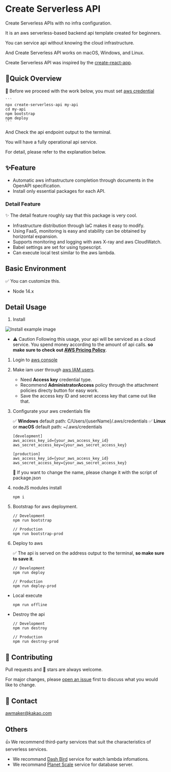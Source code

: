 # Create Serverless API

Create Serverless APIs with no infra configuration.

It is an aws serverless-based backend api template created for beginners.

You can service api without knowing the cloud infrastructure.

And Create Serverless API works on macOS, Windows, and Linux.

Create Serverless API was inspired by the [create-react-app](https://github.com/facebook/create-react-app).

## 🚀Quick Overview

📌 Before we proceed with the work below, you must set [aws credential](#detail-usage)

    ```
    npx create-serverless-api my-api
    cd my-api
    npm bootstrap
    npm deploy
    ```

And Check the api endpoint output to the terminal.

You will have a fully operational api service.

For detail, please refer to the explanation below.

## ✨Feature

-   Automatic aws infrastructure completion through documents in the OpenAPI specification.
-   Install only essential packages for each API.

### Detail Feature

✨ The detail feature roughly say that this package is very cool.

-   Infrastructure distribution through IaC makes it easy to modify.
-   Using FaaS, monitoring is easy and stability can be obtained by horizontal expansion.
-   Supports monitoring and logging with aws X-ray and aws CloudWatch.
-   Babel settings are set for using typescript.
-   Can execute local test similar to the aws lambda.

## Basic Environment

✅ You can customize this.

-   Node 14.x

## Detail Usage

1. Install

![Install example image](http://create-serverless-api.s3-website.ap-northeast-2.amazonaws.com/cli_initialize.png)

-   ⚠ Caution
    Following this usage, your api will be serviced as a cloud service.
    You spend money according to the amount of api calls.
    **so make sure to check out [AWS Pricing Policy](https://aws.amazon.com/pricing)**.

1.  Login to [aws console](https://signin.aws.amazon.com/console)

2.  Make iam user through [aws IAM users](https://console.aws.amazon.com/iamv2/home#/users).

    -   Need **Access key** credential type.
    -   Recommend **AdministratorAccess** policy through the attachment policies directy button for easy work.
    -   Save the access key ID and secret access key that came out like that.

3.  Configurate your aws credentials file

    ✅ **Windows** default path: C/Users/{userName}/.aws/credentials
    ✅ **Linux** or **macOS** default path: ~/.aws/credentials

    ```text
    [development]
    aws_access_key_id={your_aws_access_key_id}
    aws_secret_access_key={your_aws_secret_access_key}

    [production]
    aws_access_key_id={your_aws_access_key_id}
    aws_secret_access_key={your_aws_secret_access_key}
    ```

    📌 If you want to change the name, please change it with the script of package.json

4.  nodeJS modules install

    ```
    npm i
    ```

5.  Bootstrap for aws deployment.

    ```
    // Development
    npm run bootstrap

    // Production
    npm run bootstrap-prod
    ```

6.  Deploy to aws

    ✅ The api is served on the address output to the terminal, **so make sure to save it**.

    ```
    // Development
    npm run deploy

    // Production
    npm run deploy-prod
    ```

-   Local execute

    ```
    npm run offline
    ```

-   Destroy the api

    ```
    // Development
    npm run destroy

    // Production
    npm run destroy-prod
    ```

## 👏 Contributing

Pull requests and 🌟 stars are always welcome.

For major changes, please [open an issue](https://github.com/zao95/create-serverless-api/issues/new) first to discuss what you would like to change.

## 📩 Contact

awmaker@kakao.com

## Others

👍 We recommend third-party services that suit the characteristics of serverless services.

-   We recommand [Dash Bird](https://app.dashbird.io/) service for watch lambda infomations.
-   We recommand [Planet Scale](https://planetscale.com/) service for database server.
